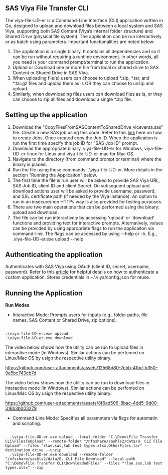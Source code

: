 ## SAS Viya File Transfer CLI

The viya-file-UD-er is a Command-Line Interface (CLI) application written in Go, designed to upload and download files between a local system and SAS Viya, supporting both SAS Content (Viya’s internal folder structure) and Shared Drive (physical file system). The application can be run interactively or as batch using parameters. Important functionalities are noted below:
1. The application is a single binary. It contains all dependencies and so it can be run without requiring a runtime environment. In other words, all you need is your command prompt/terminal to run the application.
2. Upload or Download one or more file from local or shared drive to SAS Content or Shared Drive in SAS Viya.
3. When uploading file(s) users can choose to upload *.zip, *.tar, and *.tar.gz files and upload them as is OR they can choose to unzip and upload.
4. Similarly, when downloading files users can download files as is, or they can choose to zip all files and download a single *.zip file.

## Setting up the application
1. Download the "CopyFilesFromSASContentToSharedDrive_viceversa.sas" file. Create a new SAS job using this code. Refer to this [link](https://go.documentation.sas.com/doc/en/pgmsascdc/v_062/jobexecug/n055josnxfatfwn1pyr7p1ah7225.htm) here on how to create Jobs. Once created copy the Job ID. When the applicaiton is run the first time specify this job ID for "SAS Job ID" prompt.
2. Download the appropriate binary. viya-file-UD-er for Windows, viya-file-UD-er-linux for Linux and viya-file-UD-er-mac for Mac OS.
3. Navigate to the directory (from command prompt or terminal) where the binary is placed.
4. Run the file using these commands: .\viya-file-UD-er. More details in the section "Running the Applicaiton" below.
5. The first time the file is run user will be asked to provide SAS Viya URL, SAS Job ID, client ID and client Secret. On subsequent upload and download actions user will be asked to provide username, password, and SSL certificate path (if needed by the Viya instance). An option to run in an insecure/non HTTPs way is also provided for testing purposes.
6. There are two main operations that can be performed using the binary: upload and download.
7. The file can be run interactively by accessing 'upload' or 'download' functions and providing text for interactive prompts. Alternatively, values can be provided by using appropriate flags to run the applicaiton via command-line. The flags can be accessed by using --help or -h. E.g., \.viya-file-UD-er.exe upload --help
   
## Authenticating the application
Authenticates with SAS Viya using OAuth (client ID, secret, username, password). Refer to this [article](https://communities.sas.com/t5/SAS-Communities-Library/SAS-Viya-Authenticating-as-a-Custom-Application/ta-p/887079) for helpful details on how to authenticate a custom application.
Stores credentials in ~/.viya/config.json for reuse.

## Running the Application
**Run Modes**
- Interactive Mode: Prompts users for inputs (e.g., folder paths, file names, SAS Content or Shared Drive, zip options).
<pre><code>
.\viya-file-UD-er.exe upload
.\viya-file-UD-er.exe download</code></pre>

The video below shows how the utility can be run to upload files in interactive mode (in Windows). Similar actions can be perfomed on Linux/Mac OS by usign the respective utility binary.

https://github.com/user-attachments/assets/12568d80-7cbb-4fbd-b350-9e5bc743cb7d

The video below shows how the utility can be run to download files in interactive mode (in Windows). Similar actions can be perfomed on Linux/Mac OS by usign the respective utility binary.

https://github.com/user-attachments/assets/8f6ad506-8bac-4dd5-9d00-316b3b003279

- Command-Line Mode: Specifies all parameters via flags for automatin and scripting.
<pre><code>
  .\viya-file-UD-er.exe upload --local-folder "C:\Demo\File Transfer CLI\FilesToUpload" --remote-folder "/nfsshare/sashls2/data/0. CLI File Upload" --files "rlae.sas,lab test types.xlsx,OtherFiles.tar" --destination drive --unzip
  .\viya-file-UD-er.exe download --remote-folder "/nfsshare/sashls2/data/0. CLI File Download" --local-path "C:\Demo\File Transfer CLI\DownloadedFiles" --files "rlae.sas,lab test types.xlsx" --zip
</code></pre>


